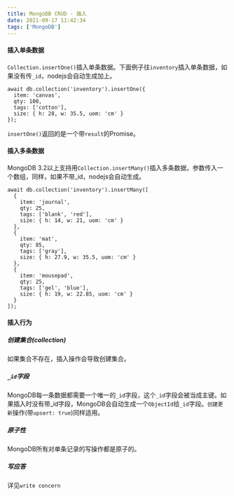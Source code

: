 ```yaml
---
title: MongoDB CRUD - 插入
date: 2021-09-17 11:42:34
tags: ['MongoDB']
---
```


#### 插入单条数据
`Collection.insertOne()`插入单条数据。下面例子往`inventory`插入单条数据，如果没有传`_id`，nodejs会自动生成加上。
```
await db.collection('inventory').insertOne({
  item: 'canvas',
  qty: 100,
  tags: ['cotton'],
  size: { h: 28, w: 35.5, uom: 'cm' }
});
```
`insertOne()`返回的是一个带`result`的Promise。
#### 插入多条数据
MongoDB 3.2以上支持用`Collection.insertMany()`插入多条数据，参数传入一个数组，同样，如果不带_id，nodejs会自动生成。
```
await db.collection('inventory').insertMany([
  {
    item: 'journal',
    qty: 25,
    tags: ['blank', 'red'],
    size: { h: 14, w: 21, uom: 'cm' }
  },
  {
    item: 'mat',
    qty: 85,
    tags: ['gray'],
    size: { h: 27.9, w: 35.5, uom: 'cm' }
  },
  {
    item: 'mousepad',
    qty: 25,
    tags: ['gel', 'blue'],
    size: { h: 19, w: 22.85, uom: 'cm' }
  }
]);
```

#### 插入行为
##### 创建集合(collection)
如果集合不存在，插入操作会导致创建集合。
##### `_id`字段
MongoDB每一条数据都需要一个唯一的`_id`字段，这个`_id`字段会被当成主键。如果插入时没有带_id字段，MongoDB会自动生成一个`ObjectId`给`_id`字段。`创建更新`操作(带`upsert: true`)同样适用。
##### 原子性
MongoDB所有对单条记录的写操作都是原子的。
##### 写应答
详见`write concern`
